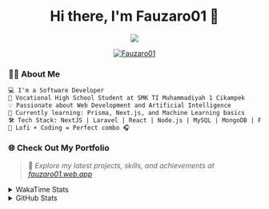 <h1 align="center">Hi there, I'm Fauzaro01 👋</h1>

<p align="center">
  <img src="https://readme-typing-svg.herokuapp.com?font=Fira+Code&size=22&pause=1000&center=true&vCenter=true&width=460&lines=Full+Stack+Web+Developer;Self-Taught+Programmer;Always+Learning+New+Things;Love+to+Build+Cool+Stuff+😎" />
</p>

<p align="center">
  <a href="https://github.com/Fauzaro01">
    <img src="https://komarev.com/ghpvc/?username=Fauzaro01&label=Profile+views&color=blue&style=flat" alt="Fauzaro01" />
  </a>
</p>

### 👨‍💻 About Me

```txt
💻 I'm a Software Developer
🏫 Vocational High School Student at SMK TI Muhammadiyah 1 Cikampek
💡 Passionate about Web Development and Artificial Intelligence
🌱 Currently learning: Prisma, Next.js, and Machine Learning basics
🛠️ Tech Stack: NextJS | Laravel | React | Node.js | MySQL | MongoDB | PrismaJS
🎵 Lofi + Coding = Perfect combo 🎧
```


### 🌐 Check Out My Portfolio

> 📎 *Explore my latest projects, skills, and achievements at [fauzaro01.web.app](https://fauzaro01.web.app)*


<details>
  <summary>
     WakaTime Stats
  </summary>
  <br>
  
  <!--START_SECTION:waka-->

```txt
From: 10 September 2021 - To: 03 September 2025

Total Time: 970 hrs 5 mins

JavaScript          315 hrs 22 mins ████████░░░░░░░░░░░░░░░░░   32.51 %
PHP                 181 hrs 50 mins ████▓░░░░░░░░░░░░░░░░░░░░   18.74 %
HTML                107 hrs 53 mins ██▓░░░░░░░░░░░░░░░░░░░░░░   11.12 %
Blade Template      86 hrs 15 mins  ██▒░░░░░░░░░░░░░░░░░░░░░░   08.89 %
EJS                 68 hrs 34 mins  █▓░░░░░░░░░░░░░░░░░░░░░░░   07.07 %
Java                42 hrs 40 mins  █░░░░░░░░░░░░░░░░░░░░░░░░   04.40 %
CSS                 37 hrs 11 mins  █░░░░░░░░░░░░░░░░░░░░░░░░   03.83 %
JSON                34 hrs 30 mins  █░░░░░░░░░░░░░░░░░░░░░░░░   03.56 %
TypeScript          18 hrs 9 mins   ▒░░░░░░░░░░░░░░░░░░░░░░░░   01.87 %
Python              13 hrs 52 mins  ▒░░░░░░░░░░░░░░░░░░░░░░░░   01.43 %
```

<!--END_SECTION:waka-->
</details>
<details>
  <summary>
    GitHub Stats
  </summary>
  <br>
  <div align="center">
    <img src="https://github-readme-stats.vercel.app/api?username=Fauzaro01&show_icons=true&theme=algolia" alt="Fauzaro01's GitHub Stats" style="margin: 20px;" />
    <img src="https://github-readme-streak-stats.herokuapp.com/?user=Fauzaro01&theme=algolia" alt="Fauzaro01's GitHub Streak" style="margin: 20px;" />
  </div>

  <div align="center">
    <img src="https://github-readme-stats.vercel.app/api?username=Fauzaro01&show_icons=true&locale=en&count_private=true&hide_rank=true&custom_title=My%20GitHub%20Stats&disable_animations=true&theme=algolia" alt="Fauzaro01's Stars" style="margin: 20px;" />
    <img src="https://github-readme-stats.vercel.app/api/top-langs/?username=Fauzaro01&langs_count=8&theme=algolia&layout=compact" alt="Top Languages" style="margin: 20px;" />
  </div>
</details>
